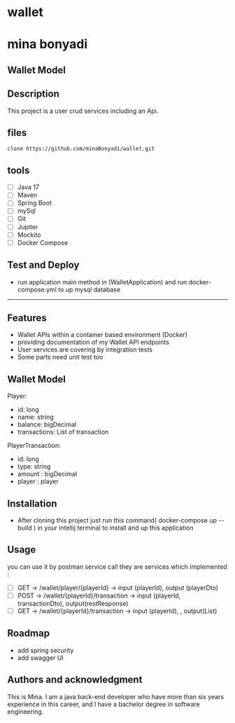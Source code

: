 # wallet
# mina bonyadi

## Wallet Model

## Description
This project is a user crud services including an Api.

## files
```
clone https://github.com/minaBonyadi/wallet.git
```

## tools

- [ ] Java 17
- [ ] Maven
- [ ] Spring Boot
- [ ] mySql
- [ ] Git
- [ ] Jupiter
- [ ] Mockito
- [ ] Docker Compose

## Test and Deploy

- run application main method in (WalletApplication) and run docker-compose.yml to
  up mysql database

***

## Features

- Wallet APIs within a container based environment (Docker)
- providing documentation of my Wallet API endpoints
- User services are covering by integration tests
- Some parts need unit test too

## Wallet Model

Player:
- id: long
- name: string
- balance: bigDecimal
- transactions: List of transaction

PlayerTransaction:
- id: long
- type: string
- amount : bigDecimal
- player : player

## Installation

- After cloning this project just run this command( docker-compose up --build ) in your intellij terminal to install and up this application

## Usage

you can use it by postman service call they are services which implemented :
-[ ] GET -> /wallet/player/{playerId}   -> input (playerId), output (playerDto)
-[ ] POST -> /wallet/{playerId}/transaction   -> input (playerId, transactionDto), output(restResponse)
-[ ] GET -> /wallet/{playerId}/transaction -> input (playerId), , output(List<TransactionDto>)

## Roadmap
- add spring security
- add swagger UI

## Authors and acknowledgment

This is Mina. I am a java back-end developer who have more than six years experience in this career,
and I have a bachelor degree in software engineering.
